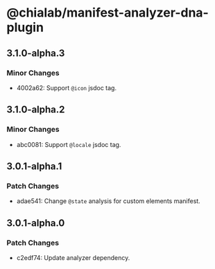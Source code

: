 # @chialab/manifest-analyzer-dna-plugin

## 3.1.0-alpha.3

### Minor Changes

- 4002a62: Support `@icon` jsdoc tag.

## 3.1.0-alpha.2

### Minor Changes

- abc0081: Support `@locale` jsdoc tag.

## 3.0.1-alpha.1

### Patch Changes

- adae541: Change `@state` analysis for custom elements manifest.

## 3.0.1-alpha.0

### Patch Changes

- c2edf74: Update analyzer dependency.
